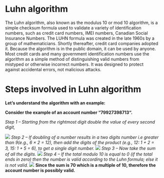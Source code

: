 
# Luhn algorithm

The Luhn algorithm, also known as the modulus 10 or mod 10 algorithm, is a simple checksum formula used to validate a variety of identification numbers, such as credit card numbers, IMEI numbers, Canadian Social Insurance Numbers. The LUHN formula was created in the late 1960s by a group of mathematicians. Shortly thereafter, credit card companies adopted it. Because the algorithm is in the public domain, it can be used by anyone. Most credit cards and many government identification numbers use the algorithm as a simple method of distinguishing valid numbers from mistyped or otherwise incorrect numbers. It was designed to protect against accidental errors, not malicious attacks.

# Steps involved in Luhn algorithm

<b>Let’s understand the algorithm with an example:</b>

<b>Consider the example of an account number “79927398713“.</b>

<i>Step 1 – Starting from the rightmost digit double the value of every second digit,</i>

<img src="https://media.geeksforgeeks.org/wp-content/uploads/gfgedit-300x60.png">
<i>Step 2 – If doubling of a number results in a two digits number i.e greater than 9(e.g., 6 × 2 = 12), then add the digits of the product (e.g., 12: 1 + 2 = 3, 15: 1 + 5 = 6), to get a single digit number.</i>

<img src="https://media.geeksforgeeks.org/wp-content/uploads/gfg3-3-300x81.png">
<i>Step 3 – Now take the sum of all the digits.</i>

<img src="https://media.geeksforgeeks.org/wp-content/uploads/gfg1-1-300x81.png">
<i>Step 4 – If the total modulo 10 is equal to 0 (if the total ends in zero) then the number is valid according to the Luhn formula; else it is not valid.</i>

<img src="https://media.geeksforgeeks.org/wp-content/uploads/gfg2-2-300x101.png">
<strong>Since the sum is 70 which is a multiple of 10, therefore the account number is possibly valid.</strong>
